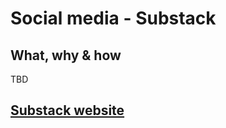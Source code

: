# Social media - Substack

## What, why & how

TBD

## [Substack website](https://substack.com/home)